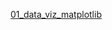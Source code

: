 [01_data_viz_matplotlib](https://colab.research.google.com/drive/150BJzgDnGcnAGh5vAJnMqBx9aWgR5Gr0?usp=sharing#scrollTo=FvFHjxdiViZj)
